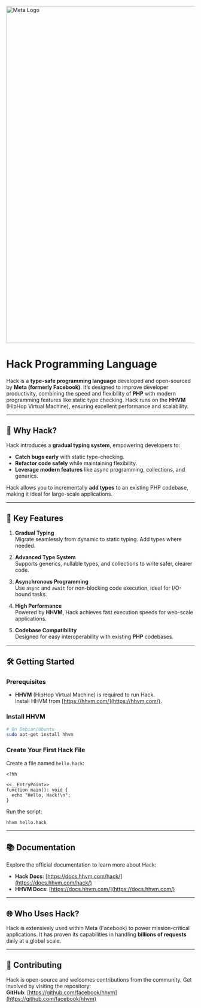 
<img 
  src="https://github.com/user-attachments/assets/2e43cf17-6610-4b70-a53a-b63031ab6927" 
  alt="Meta Logo" 
  style="width: 900px; object-fit: contain;"
/>


# Hack Programming Language  

Hack is a **type-safe programming language** developed and open-sourced by **Meta (formerly Facebook)**. It’s designed to improve developer productivity, combining the speed and flexibility of **PHP** with modern programming features like static type checking. Hack runs on the **HHVM** (HipHop Virtual Machine), ensuring excellent performance and scalability.

---

## 🚀 Why Hack?

Hack introduces a **gradual typing system**, empowering developers to:
- **Catch bugs early** with static type-checking.
- **Refactor code safely** while maintaining flexibility.
- **Leverage modern features** like async programming, collections, and generics.

Hack allows you to incrementally **add types** to an existing PHP codebase, making it ideal for large-scale applications.

---

## 🌟 Key Features  

1. **Gradual Typing**  
   Migrate seamlessly from dynamic to static typing. Add types where needed.  

2. **Advanced Type System**  
   Supports generics, nullable types, and collections to write safer, clearer code.

3. **Asynchronous Programming**  
   Use `async` and `await` for non-blocking code execution, ideal for I/O-bound tasks.

4. **High Performance**  
   Powered by **HHVM**, Hack achieves fast execution speeds for web-scale applications.

5. **Codebase Compatibility**  
   Designed for easy interoperability with existing **PHP** codebases.

---

## 🛠️ Getting Started  

### Prerequisites
- **HHVM** (HipHop Virtual Machine) is required to run Hack.  
   Install HHVM from [https://hhvm.com/](https://hhvm.com/).

### Install HHVM
```bash
# On Debian/Ubuntu
sudo apt-get install hhvm
```

### Create Your First Hack File
Create a file named `hello.hack`:
```hack
<?hh

<<__EntryPoint>>
function main(): void {
  echo "Hello, Hack!\n";
}
```

Run the script:
```bash
hhvm hello.hack
```

---

## 📚 Documentation  

Explore the official documentation to learn more about Hack:  
- **Hack Docs**: [https://docs.hhvm.com/hack/](https://docs.hhvm.com/hack/)  
- **HHVM Docs**: [https://docs.hhvm.com/](https://docs.hhvm.com/)  

---

## 🌐 Who Uses Hack?  

Hack is extensively used within Meta (Facebook) to power mission-critical applications. It has proven its capabilities in handling **billions of requests** daily at a global scale.

---

## 🤝 Contributing  

Hack is open-source and welcomes contributions from the community. Get involved by visiting the repository:  
**GitHub**: [https://github.com/facebook/hhvm](https://github.com/facebook/hhvm)
